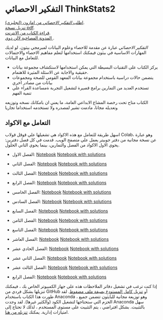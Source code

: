 التفكير الاحصائي ThinkStats2
===========

[اطلب *التفكير الاحصائي* من امازون (انجليزي)](http://amzn.to/1ljRCJH).  
[تنزيل نسخة pdf](http://greenteapress.com/thinkstats2/thinkstats2.pdf).  
[قراءة الكتاب من الانترنت](http://greenteapress.com/thinkstats2/html/index.html).  
[المدونة المصاحبة لالن دوي ](https://www.allendowney.com/blog/).  

*التفكير الاحصائي* عبارة عن مقدمة للاحصاء وعلوم البيانات لمبرمجي بيثون.
لو لديك المهارات الاساسية في بيثون فيمكنك استخدامها لتعلم مفاهيم الاحصاء والاحتمالات للتعامل مع البيانات.
* يركز الكتاب على التقنيات البسيطة التي يمكن استخدامها لاستكشاف مجموعة بيانات حقيقية والاجابة عن الاسئلة المثيرة للاهتمام.
* يتضمن حالات دراسية باستخدام مجموعة بيانات المعهد القومي للصحة ومجموعات بيانات من مصادر اخري
* تستخدم العديد من التمارين برامج قصيرة لتشغيل التجربة ةمساعدة القراء علي تنمية الفهم

الكتاب متاح تحت رخصة المشاع الابداعي العامة، ما يعني ان بامكانك نسخه وتوزيعه وتعديله مجانا، مادمت تشير لمصدره ولا تستخدمه استخداما تجاريا
## التعامل مع الاكواد
اسهل طريقة للتعامل مع هذه الاكواد هي تشغيلها علي قوقل قولاب Colab، وهو عبارة عن نسخة مجانية من دفتر جوبيتر يعمل علي متصفح الويب.
قدمت في كل فصل دفترين: يحوي الاول الاكواد 
من الفصل والتمارين، بينما يحوي التاني الحلول.

* الفصل الاول: [Notebook](https://colab.research.google.com/github/AllenDowney/ThinkStats2/blob/master/code/chap01ex.ipynb) [Notebook with solutions](https://colab.research.google.com/github/AllenDowney/ThinkStats2/blob/master/solutions/chap01soln.ipynb)

* الفصل الثاني: [Notebook](https://colab.research.google.com/github/AllenDowney/ThinkStats2/blob/master/code/chap02ex.ipynb) [Notebook with solutions](https://colab.research.google.com/github/AllenDowney/ThinkStats2/blob/master/solutions/chap02soln.ipynb)

* الفصل الثالث: [Notebook](https://colab.research.google.com/github/AllenDowney/ThinkStats2/blob/master/code/chap03ex.ipynb) [Notebook with solutions](https://colab.research.google.com/github/AllenDowney/ThinkStats2/blob/master/solutions/chap03soln.ipynb)

* الفصل الرابع: [Notebook](https://colab.research.google.com/github/AllenDowney/ThinkStats2/blob/master/code/chap04ex.ipynb) [Notebook with solutions](https://colab.research.google.com/github/AllenDowney/ThinkStats2/blob/master/solutions/chap04soln.ipynb)

* الفصل الخامس: [Notebook](https://colab.research.google.com/github/AllenDowney/ThinkStats2/blob/master/code/chap05ex.ipynb) [Notebook with solutions](https://colab.research.google.com/github/AllenDowney/ThinkStats2/blob/master/solutions/chap05soln.ipynb)

* الفصل السادس: [Notebook](https://colab.research.google.com/github/AllenDowney/ThinkStats2/blob/master/code/chap06ex.ipynb) [Notebook with solutions](https://colab.research.google.com/github/AllenDowney/ThinkStats2/blob/master/solutions/chap06soln.ipynb)

* الفصل السابع: [Notebook](https://colab.research.google.com/github/AllenDowney/ThinkStats2/blob/master/code/chap07ex.ipynb) [Notebook with solutions](https://colab.research.google.com/github/AllenDowney/ThinkStats2/blob/master/solutions/chap07soln.ipynb)

* الفصل الثامن: [Notebook](https://colab.research.google.com/github/AllenDowney/ThinkStats2/blob/master/code/chap08ex.ipynb) [Notebook with solutions](https://colab.research.google.com/github/AllenDowney/ThinkStats2/blob/master/solutions/chap08soln.ipynb)

* الفصل التاسع: [Notebook](https://colab.research.google.com/github/AllenDowney/ThinkStats2/blob/master/code/chap09ex.ipynb) [Notebook with solutions](https://colab.research.google.com/github/AllenDowney/ThinkStats2/blob/master/solutions/chap09soln.ipynb)

* الفصل العاشر: [Notebook](https://colab.research.google.com/github/AllenDowney/ThinkStats2/blob/master/code/chap10ex.ipynb) [Notebook with solutions](https://colab.research.google.com/github/AllenDowney/ThinkStats2/blob/master/solutions/chap10soln.ipynb)

* الفصل الحادي عشر: [Notebook](https://colab.research.google.com/github/AllenDowney/ThinkStats2/blob/master/code/chap11ex.ipynb) [Notebook with solutions](https://colab.research.google.com/github/AllenDowney/ThinkStats2/blob/master/solutions/chap11soln.ipynb)

* الفصل الثاني عشر: [Notebook](https://colab.research.google.com/github/AllenDowney/ThinkStats2/blob/master/code/chap12ex.ipynb) [Notebook with solutions](https://colab.research.google.com/github/AllenDowney/ThinkStats2/blob/master/solutions/chap12soln.ipynb)

* الفصل الثالث عشر: [Notebook](https://colab.research.google.com/github/AllenDowney/ThinkStats2/blob/master/code/chap13ex.ipynb) [Notebook with solutions](https://colab.research.google.com/github/AllenDowney/ThinkStats2/blob/master/solutions/chap13soln.ipynb)

* الفصل الرابع: [Notebook](https://colab.research.google.com/github/AllenDowney/ThinkStats2/blob/master/code/chap14ex.ipynb) [Notebook with solutions](https://colab.research.google.com/github/AllenDowney/ThinkStats2/blob/master/solutions/chap14soln.ipynb)

إذا كنت ترغب في تشغيل دفاتر الملاحظات هذه على جهاز الكمبيوتر الخاص بك ، فيمكنك تنزيلها بشكل فردي من GitHub أو
[تنزيل كامل المستودع بصيغة ملف مضغوط](https://github.com/AllenDowney/ThinkStats2/archive/refs/heads/master.zip).
لقد طورت هذا الكتاب باستخدام Anaconda ، وهو توزيعة مجانية للبايثون تتضمن جميع الحزم التي ستحتاجها لتشغيل الكود (والكثير غيرها).
لقد وجدت Anaconda سهل بالتثبيت. بشكل افتراضي ، يتم التثبيت على مستوى المستخدم ، لذلك لا تحتاج إلى امتيازات إدارية. يمكنك
[تنزيله من هنا](https://www.anaconda.com/products/individual).


